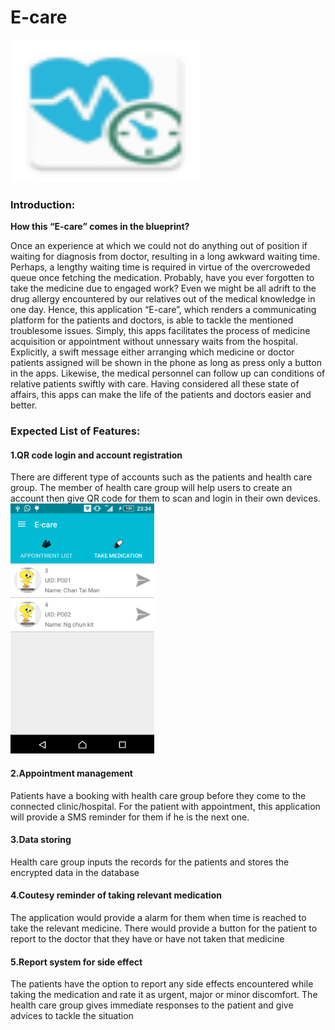 <h1>E-care</h1><img src="https://github.com/ysoseerius/e_care_new/blob/master/ic_launcher.png" alt="Mountain View" style="width:304px;height:228px;">
<h3>Introduction:</h3>

<b>How this “E-care” comes in the blueprint?</b>

Once an experience at which we could not do anything out of position if waiting for diagnosis from doctor, resulting in a long awkward waiting time. Perhaps, a lengthy waiting time is required in virtue of the overcroweded queue once fetching the medication. Probably, have you ever forgotten to take the medicine due to engaged work? Even we might be all adrift to the drug allergy encountered by our relatives out of the medical knowledge in one day.
Hence, this application “E-care”, which renders a communicating platform for the patients and doctors, is able to tackle the mentioned troublesome issues. Simply, this apps facilitates the process of medicine acquisition or appointment without unnessary waits from the hospital. Explicitly, a swift message either arranging which medicine or doctor patients assigned will be shown in the phone as long as press only a button in the apps. Likewise, the medical personnel can follow up can conditions of relative patients swiftly with care. 
Having considered all these state of affairs, this apps can make the life of the patients and doctors easier and better.

<h3>Expected List of Features:</h3>

<h4>1.QR code login and  account registration</h4>
There are different type of accounts such as the patients and health care group. The member of health care group will help users to create an account then give QR code for them to scan and login in their own devices.
<br>
<img src="https://github.com/ysoseerius/e_care_new/blob/master/screenshot/Screenshot_2016-01-18-23-34-23.png" alt="Login" height="400" width="230">
<h4>2.Appointment management </h4>
Patients have a booking with health care group before they come to the connected clinic/hospital. For the patient with appointment, this application will provide a SMS reminder for them if he is the next one.

<h4>3.Data storing</h4>
Health care group inputs the records for the patients and stores the encrypted data in the database
	
<h4>4.Coutesy reminder of taking relevant medication</h4>
The application would provide a alarm for them when time is reached to take the relevant medicine. There would provide a button for the patient to report to the doctor that they have or have not taken that medicine

<h4>5.Report system for side effect</h4>
The patients have the option to report any side effects encountered while taking the medication and rate it as urgent, major or minor discomfort. The health care group gives immediate responses to the patient and give advices to tackle the situation
